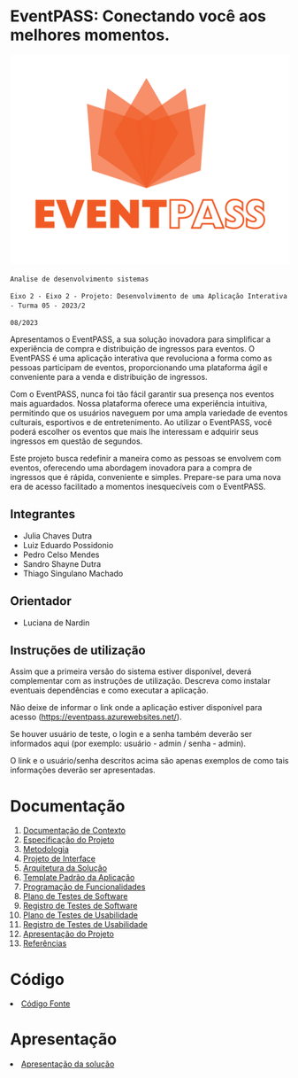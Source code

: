 # EventPASS: Conectando você aos melhores momentos.

![Logo EventPASS](docs/img/logo-eventpass.png)

`Analise de desenvolvimento sistemas`

`Eixo 2 - Eixo 2 - Projeto: Desenvolvimento de uma Aplicação Interativa - Turma 05 - 2023/2`

`08/2023`

Apresentamos o EventPASS, a sua solução inovadora para simplificar a experiência de compra e distribuição de ingressos para eventos. O EventPASS é uma aplicação interativa que revoluciona a forma como as pessoas participam de eventos, proporcionando uma plataforma ágil e conveniente para a venda e distribuição de ingressos.

Com o EventPASS, nunca foi tão fácil garantir sua presença nos eventos mais aguardados. Nossa plataforma oferece uma experiência intuitiva, permitindo que os usuários naveguem por uma ampla variedade de eventos culturais, esportivos e de entretenimento. Ao utilizar o EventPASS, você poderá escolher os eventos que mais lhe interessam e adquirir seus ingressos em questão de segundos.

Este projeto busca redefinir a maneira como as pessoas se envolvem com eventos, oferecendo uma abordagem inovadora para a compra de ingressos que é rápida, conveniente e simples. Prepare-se para uma nova era de acesso facilitado a momentos inesquecíveis com o EventPASS.

## Integrantes

- Julia Chaves Dutra
- Luiz Eduardo Possidonio
- Pedro Celso Mendes
- Sandro Shayne Dutra
- Thiago Singulano Machado

## Orientador

- Luciana de Nardin

## Instruções de utilização

Assim que a primeira versão do sistema estiver disponível, deverá complementar com as instruções de utilização. Descreva como instalar eventuais dependências e como executar a aplicação.

Não deixe de informar o link onde a aplicação estiver disponível para acesso (https://eventpass.azurewebsites.net/).

Se houver usuário de teste, o login e a senha também deverão ser informados aqui (por exemplo: usuário - admin / senha - admin).

O link e o usuário/senha descritos acima são apenas exemplos de como tais informações deverão ser apresentadas.

# Documentação

<ol>
<li><a href="docs/01-Documentação de Contexto.md"> Documentação de Contexto</a></li>
<li><a href="docs/02-Especificação do Projeto.md"> Especificação do Projeto</a></li>
<li><a href="docs/03-Metodologia.md"> Metodologia</a></li>
<li><a href="docs/04-Projeto de Interface.md"> Projeto de Interface</a></li>
<li><a href="docs/05-Arquitetura da Solução.md"> Arquitetura da Solução</a></li>
<li><a href="docs/06-Template Padrão da Aplicação.md"> Template Padrão da Aplicação</a></li>
<li><a href="docs/07-Programação de Funcionalidades.md"> Programação de Funcionalidades</a></li>
<li><a href="docs/08-Plano de Testes de Software.md"> Plano de Testes de Software</a></li>
<li><a href="docs/09-Registro de Testes de Software.md"> Registro de Testes de Software</a></li>
<li><a href="docs/10-Plano de Testes de Usabilidade.md"> Plano de Testes de Usabilidade</a></li>
<li><a href="docs/11-Registro de Testes de Usabilidade.md"> Registro de Testes de Usabilidade</a></li>
<li><a href="docs/12-Apresentação do Projeto.md"> Apresentação do Projeto</a></li>
<li><a href="docs/13-Referências.md"> Referências</a></li>
</ol>

# Código

<li><a href="src/README.md"> Código Fonte</a></li>

# Apresentação

<li><a href="presentation/README.md"> Apresentação da solução</a></li>
